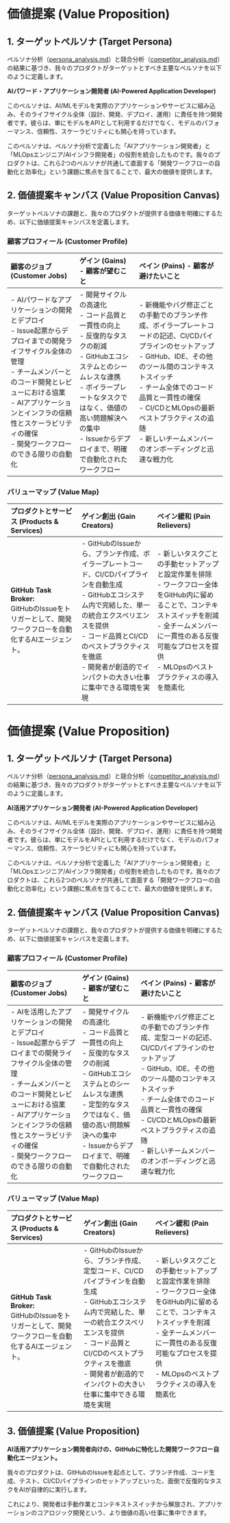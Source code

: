 # 価値提案 (Value Proposition)

## 1. ターゲットペルソナ (Target Persona)

ペルソナ分析（[persona_analysis.md](/research/issue-639/persona_analysis.md)）と競合分析（[competitor_analysis.md](/research/issue-639/competitor_analysis.md)）の結果に基づき、我々のプロダクトがターゲットとすべき主要なペルソナを以下のように定義します。

**AIパワード・アプリケーション開発者 (AI-Powered Application Developer)**

このペルソナは、AI/MLモデルを実際のアプリケーションやサービスに組み込み、そのライフサイクル全体（設計、開発、デプロイ、運用）に責任を持つ開発者です。彼らは、単にモデルをAPIとして利用するだけでなく、モデルのパフォーマンス、信頼性、スケーラビリティにも関心を持っています。

このペルソナは、ペルソナ分析で定義した「AIアプリケーション開発者」と「MLOpsエンジニア/AIインフラ開発者」の役割を統合したものです。我々のプロダクトは、これら2つのペルソナが共通して直面する「開発ワークフローの自動化と効率化」という課題に焦点を当てることで、最大の価値を提供します。

## 2. 価値提案キャンバス (Value Proposition Canvas)

ターゲットペルソナの課題と、我々のプロダクトが提供する価値を明確にするため、以下に価値提案キャンバスを定義します。

### 顧客プロフィール (Customer Profile)

| 顧客のジョブ (Customer Jobs) | ゲイン (Gains) - 顧客が望むこと | ペイン (Pains) - 顧客が避けたいこと |
| :--- | :--- | :--- |
| - AIパワードなアプリケーションの開発とデプロイ<br>- Issue起票からデプロイまでの開発ライフサイクル全体の管理<br>- チームメンバーとのコード開発とレビューにおける協業<br>- AIアプリケーションとインフラの信頼性とスケーラビリティの確保<br>- 開発ワークフローのできる限りの自動化 | - 開発サイクルの高速化<br>- コード品質と一貫性の向上<br>- 反復的なタスクの削減<br>- GitHubエコシステムとのシームレスな連携<br>- ボイラープレートなタスクではなく、価値の高い問題解決への集中<br>- Issueからデプロイまで、明確で自動化されたワークフロー | - 新機能やバグ修正ごとの手動でのブランチ作成、ボイラープレートコードの記述、CI/CDパイプラインのセットアップ<br>- GitHub、IDE、その他のツール間のコンテキストスイッチ<br>- チーム全体でのコード品質と一貫性の確保<br>- CI/CDとMLOpsの最新ベストプラクティスの追随<br>- 新しいチームメンバーのオンボーディングと迅速な戦力化 |

### バリューマップ (Value Map)

| プロダクトとサービス (Products & Services) | ゲイン創出 (Gain Creators) | ペイン緩和 (Pain Relievers) |
| :--- | :--- | :--- |
| **GitHub Task Broker:**<br>GitHubのIssueをトリガーとして、開発ワークフローを自動化するAIエージェント。 | - GitHubのIssueから、ブランチ作成、ボイラープレートコード、CI/CDパイプラインを自動生成<br>- GitHubエコシステム内で完結した、単一の統合エクスペリエンスを提供<br>- コード品質とCI/CDのベストプラクティスを徹底<br>- 開発者が創造的でインパクトの大きい仕事に集中できる環境を実現 | - 新しいタスクごとの手動セットアップと設定作業を排除<br>- ワークフロー全体をGitHub内に留めることで、コンテキストスイッチを削減<br>- 全チームメンバーに一貫性のある反復可能なプロセスを提供<br>- MLOpsのベストプラクティスの導入を簡素化 |

# 価値提案 (Value Proposition)

## 1. ターゲットペルソナ (Target Persona)

ペルソナ分析（[persona_analysis.md](../../research/issue-639/persona_analysis.md)）と競合分析（[competitor_analysis.md](../../research/issue-639/competitor_analysis.md)）の結果に基づき、我々のプロダクトがターゲットとすべき主要なペルソナを以下のように定義します。

**AI活用アプリケーション開発者 (AI-Powered Application Developer)**

このペルソナは、AI/MLモデルを実際のアプリケーションやサービスに組み込み、そのライフサイクル全体（設計、開発、デプロイ、運用）に責任を持つ開発者です。彼らは、単にモデルをAPIとして利用するだけでなく、モデルのパフォーマンス、信頼性、スケーラビリティにも関心を持っています。

このペルソナは、ペルソナ分析で定義した「AIアプリケーション開発者」と「MLOpsエンジニア/AIインフラ開発者」の役割を統合したものです。我々のプロダクトは、これら2つのペルソナが共通して直面する「開発ワークフローの自動化と効率化」という課題に焦点を当てることで、最大の価値を提供します。

## 2. 価値提案キャンバス (Value Proposition Canvas)

ターゲットペルソナの課題と、我々のプロダクトが提供する価値を明確にするため、以下に価値提案キャンバスを定義します。

### 顧客プロフィール (Customer Profile)

| 顧客のジョブ (Customer Jobs) | ゲイン (Gains) - 顧客が望むこと | ペイン (Pains) - 顧客が避けたいこと |
| :--- | :--- | :--- |
| - AIを活用したアプリケーションの開発とデプロイ<br>- Issue起票からデプロイまでの開発ライフサイクル全体の管理<br>- チームメンバーとのコード開発とレビューにおける協業<br>- AIアプリケーションとインフラの信頼性とスケーラビリティの確保<br>- 開発ワークフローのできる限りの自動化 | - 開発サイクルの高速化<br>- コード品質と一貫性の向上<br>- 反復的なタスクの削減<br>- GitHubエコシステムとのシームレスな連携<br>- 定型的なタスクではなく、価値の高い問題解決への集中<br>- Issueからデプロイまで、明確で自動化されたワークフロー | - 新機能やバグ修正ごとの手動でのブランチ作成、定型コードの記述、CI/CDパイプラインのセットアップ<br>- GitHub、IDE、その他のツール間のコンテキストスイッチ<br>- チーム全体でのコード品質と一貫性の確保<br>- CI/CDとMLOpsの最新ベストプラクティスの追随<br>- 新しいチームメンバーのオンボーディングと迅速な戦力化 |

### バリューマップ (Value Map)

| プロダクトとサービス (Products & Services) | ゲイン創出 (Gain Creators) | ペイン緩和 (Pain Relievers) |
| :--- | :--- | :--- |
| **GitHub Task Broker:**<br>GitHubのIssueをトリガーとして、開発ワークフローを自動化するAIエージェント。 | - GitHubのIssueから、ブランチ作成、定型コード、CI/CDパイプラインを自動生成<br>- GitHubエコシステム内で完結した、単一の統合エクスペリエンスを提供<br>- コード品質とCI/CDのベストプラクティスを徹底<br>- 開発者が創造的でインパクトの大きい仕事に集中できる環境を実現 | - 新しいタスクごとの手動セットアップと設定作業を排除<br>- ワークフロー全体をGitHub内に留めることで、コンテキストスイッチを削減<br>- 全チームメンバーに一貫性のある反復可能なプロセスを提供<br>- MLOpsのベストプラクティスの導入を簡素化 |

## 3. 価値提案 (Value Proposition)

**AI活用アプリケーション開発者向けの、GitHubに特化した開発ワークフロー自動化エージェント。**

我々のプロダクトは、GitHubのIssueを起点として、ブランチ作成、コード生成、テスト、CI/CDパイプラインのセットアップといった、面倒で反復的なタスクをAIが自律的に実行します。

これにより、開発者は手動作業とコンテキストスイッチから解放され、アプリケーションのコアロジック開発という、より価値の高い仕事に集中できます。
